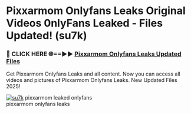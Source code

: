 # Pixxarmom Onlyfans Leaks Original Videos 0nlyFans Leaked - Files Updated! (su7k)

<h3>🔴 CLICK HERE 🌐==►► <a href="https://tinyurl.com/ms9xzufz" rel="nofollow">Pixxarmom Onlyfans Leaks Updated Files</a></h3>

Get Pixxarmom Onlyfans Leaks and all content. Now you can access all videos and pictures of Pixxarmom Onlyfans Leaks. New Updated Files 2025!

[![su7k](https://i.imgur.com/ppqm5kG.gif)](https://tinyurl.com/ms9xzufz)
pixxarmom leaked onlyfans<br>
pixxarmom onlyfans leaks